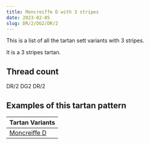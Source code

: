 ```yaml
---
title: Moncreiffe D with 3 stripes
date: 2023-02-05
slug: DR/2/DG2/DR/2
---
```

This is a list of all the tartan sett variants with 3 stripes.

It is a 3 stripes tartan.


## Thread count
DR/2 DG2 DR/2

## Examples of this tartan pattern

| Tartan Variants |
|---------------|
| [Moncreiffe D](/variants/dr/2/dg2/dr/2-dg11450d-draa0000)||
